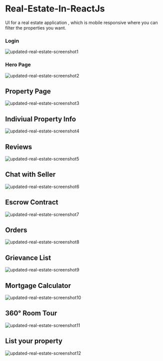 
# Real-Estate-In-ReactJs
UI for a real estate application ,
which is mobile responsive where you can filter the properties you want. 
### Login
![updated-real-estate-screenshot1](https://github.com/ViditaShetty/Real-Estate-In-ReactJs/assets/96463276/94275618-d9f5-4a1a-9b7c-14f643517124)

### Hero Page
![updated-real-estate-screenshot2](https://github.com/ViditaShetty/Real-Estate-In-ReactJs/assets/96463276/506f757c-d639-463b-92f8-2f8e0eba7f7b)

## Property Page
![updated-real-estate-screenshot3](https://github.com/ViditaShetty/Real-Estate-In-ReactJs/assets/96463276/baf6455a-9738-4008-8c72-45a9597612a7)

## Indiviual Property Info
![updated-real-estate-screenshot4](https://github.com/ViditaShetty/Real-Estate-In-ReactJs/assets/96463276/3ad5c6bd-d890-45c5-8e99-92b0d71d9208)
## Reviews
![updated-real-estate-screenshot5](https://github.com/ViditaShetty/Real-Estate-In-ReactJs/assets/96463276/4548bb89-9dc1-4904-8a09-d0ea32bf97e9)

## Chat with Seller
![updated-real-estate-screenshot6](https://github.com/ViditaShetty/Real-Estate-In-ReactJs/assets/96463276/bcdbcfe1-b67e-42bd-9ecb-e1c76c3b01b0)

## Escrow Contract
![updated-real-estate-screenshot7](https://github.com/ViditaShetty/Real-Estate-In-ReactJs/assets/96463276/1065a423-acdb-4ed7-9814-ce6c6cf2b909)

## Orders 
![updated-real-estate-screenshot8](https://github.com/ViditaShetty/Real-Estate-In-ReactJs/assets/96463276/d7038e0c-ac05-4117-8387-e130e46ac891)

## Grievance List
![updated-real-estate-screenshot9](https://github.com/ViditaShetty/Real-Estate-In-ReactJs/assets/96463276/ac858524-a942-42fb-8dee-a2bd2ea39817)

## Mortgage Calculator
![updated-real-estate-screenshot10](https://github.com/ViditaShetty/Real-Estate-In-ReactJs/assets/96463276/1a995e9b-7fef-493f-ad83-ac87cc3b84dd)

## 360°  Room Tour

![updated-real-estate-screenshot11](https://github.com/ViditaShetty/Real-Estate-In-ReactJs/assets/96463276/e7d1da6b-534e-4c73-9fc6-e84fe940e6e9)

## List your property 
![updated-real-estate-screenshot12](https://github.com/ViditaShetty/Real-Estate-In-ReactJs/assets/96463276/b78c2635-bb01-4849-9f2c-0bab02870dbe)







